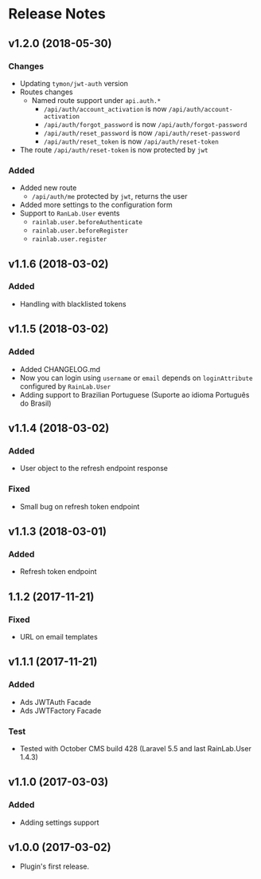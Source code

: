 # Release Notes

## v1.2.0 (2018-05-30)

### Changes

- Updating `tymon/jwt-auth` version
- Routes changes
  - Named route support under `api.auth.*`
    - `/api/auth/account_activation` is now `/api/auth/account-activation`
    - `/api/auth/forgot_password` is now `/api/auth/forgot-password`
    - `/api/auth/reset_password` is now `/api/auth/reset-password`
    - `/api/auth/reset_token` is now `/api/auth/reset-token`
- The route `/api/auth/reset-token` is now protected by `jwt`

### Added

- Added new route
  - `/api/auth/me` protected by `jwt`, returns the user
- Added more settings to the configuration form
- Support to `RanLab.User` events
  - `rainlab.user.beforeAuthenticate`
  - `rainlab.user.beforeRegister`
  - `rainlab.user.register`

## v1.1.6 (2018-03-02)

### Added

- Handling with blacklisted tokens

## v1.1.5 (2018-03-02)

### Added

- Added CHANGELOG.md
- Now you can login using `username` or `email` depends on `loginAttribute` configured by `RainLab.User`
- Adding support to Brazilian Portuguese (Suporte ao idioma Português do Brasil)

## v1.1.4 (2018-03-02)

### Added

- User object to the refresh endpoint response

### Fixed

- Small bug on refresh token endpoint

## v1.1.3 (2018-03-01)

### Added

- Refresh token endpoint

## 1.1.2 (2017-11-21)

### Fixed
- URL on email templates

## v1.1.1 (2017-11-21)

### Added

- Ads JWTAuth Facade
- Ads JWTFactory Facade

### Test

- Tested with October CMS build 428 (Laravel 5.5 and last RainLab.User 1.4.3)

## v1.1.0 (2017-03-03)

### Added

- Adding settings support

## v1.0.0 (2017-03-02)

- Plugin's first release.

